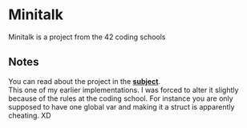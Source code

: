 # Minitalk

Minitalk is a project from the 42 coding schools

## Notes

You can read about the project in the **[subject](https://cdn.intra.42.fr/pdf/pdf/111166/en.subject.pdf)**.\
This one of my earlier implementations. I was forced to alter it slightly because of the rules at the coding school. For instance you are only supposed to have one global var and making it a struct is apparently cheating. XD

